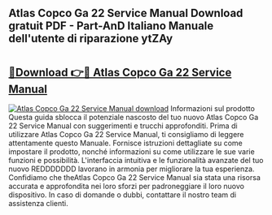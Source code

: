 ## Atlas Copco Ga 22 Service Manual Download gratuit PDF - Part-AnD Italiano Manuale dell'utente di riparazione ytZAy

# <h2><a href="http://dfe00vf.blite.top/?on=Atlas+Copco+Ga+22+Service+Manual">🔗Download 👉🔴 Atlas Copco Ga 22 Service Manual</a></h2>

[![Atlas Copco Ga 22 Service Manual download](https://i.imgur.com/lujVjoI.png)](http://dfe00vf.blite.top/?on=Atlas+Copco+Ga+22+Service+Manual)
Informazioni sul prodotto Questa guida sblocca il potenziale nascosto del tuo nuovo Atlas Copco Ga 22 Service Manual con suggerimenti e trucchi approfonditi. Prima di utilizzare Atlas Copco Ga 22 Service Manual, ti consigliamo di leggere attentamente questo Manuale. Fornisce istruzioni dettagliate su come impostare il prodotto, nonché informazioni su come utilizzare le sue varie funzioni e possibilità. L'interfaccia intuitiva e le funzionalità avanzate del tuo nuovo REDDDDDDD lavorano in armonia per migliorare la tua esperienza. Confidiamo che theAtlas Copco Ga 22 Service Manual sia stata una risorsa accurata e approfondita nei loro sforzi per padroneggiare il loro nuovo dispositivo. In caso di domande o dubbi, contattare il nostro team di assistenza clienti.
